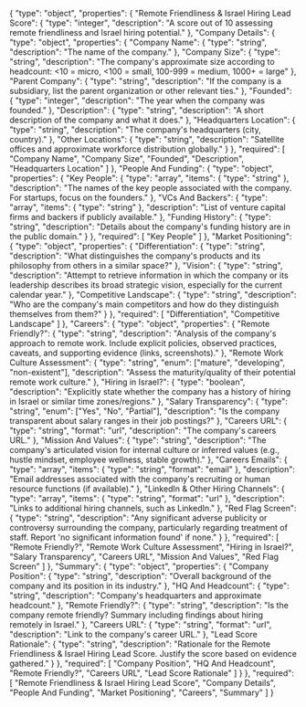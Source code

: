 {
  "type": "object",
  "properties": {
    "Remote Friendliness & Israel Hiring Lead Score": {
      "type": "integer",
      "description": "A score out of 10 assessing remote friendliness and Israel hiring potential."
    },
    "Company Details": {
      "type": "object",
      "properties": {
        "Company Name": {
          "type": "string",
          "description": "The name of the company."
        },
        "Company Size": {
          "type": "string",
          "description": "The company's approximate size according to headcount: <10 = micro, <100 = small, 100-999 = medium, 1000+ = large"
        },
        "Parent Company": {
          "type": "string",
          "description": "If the company is a subsidiary, list the parent organization or other relevant ties."
        },
        "Founded": {
          "type": "integer",
          "description": "The year when the company was founded."
        },
        "Description": {
          "type": "string",
          "description": "A short description of the company and what it does."
        },
        "Headquarters Location": {
          "type": "string",
          "description": "The company's headquarters (city, country)."
        },
        "Other Locations": {
          "type": "string",
          "description": "Satellite offices and approximate workforce distribution globally."
        }
      },
      "required": [
        "Company Name",
        "Company Size",
        "Founded",
        "Description",
        "Headquarters Location"
      ]
    },
    "People And Funding": {
      "type": "object",
      "properties": {
        "Key People": {
          "type": "array",
          "items": {
            "type": "string"
          },
          "description": "The names of the key people associated with the company. For startups, focus on the founders."
        },
        "VCs And Backers": {
          "type": "array",
          "items": {
            "type": "string"
          },
          "description": "List of venture capital firms and backers if publicly available."
        },
        "Funding History": {
          "type": "string",
          "description": "Details about the company's funding history are in the public domain."
        }
      },
      "required": [
        "Key People"
      ]
    },
    "Market Positioning": {
      "type": "object",
      "properties": {
        "Differentiation": {
          "type": "string",
          "description": "What distinguishes the company's products and its philosophy from others in a similar space?"
        },
        "Vision": {
          "type": "string",
          "description": "Attempt to retrieve information in which the company or its leadership describes its broad strategic vision, especially for the current calendar year."
        },
        "Competitive Landscape": {
          "type": "string",
          "description": "Who are the company's main competitors and how do they distinguish themselves from them?"
        }
      },
      "required": [
        "Differentiation",
        "Competitive Landscape"
      ]
    },
    "Careers": {
      "type": "object",
      "properties": {
        "Remote Friendly?": {
          "type": "string",
          "description": "Analysis of the company's approach to remote work. Include explicit policies, observed practices, caveats, and supporting evidence (links, screenshots)."
        },
        "Remote Work Culture Assessment": {
          "type": "string",
          "enum": ["mature", "developing", "non-existent"],
          "description": "Assess the maturity/quality of their potential remote work culture."
        },
        "Hiring in Israel?": {
          "type": "boolean",
          "description": "Explicitly state whether the company has a history of hiring in Israel or similar time zones/regions."
        },
        "Salary Transparency": {
          "type": "string",
          "enum": ["Yes", "No", "Partial"],
          "description": "Is the company transparent about salary ranges in their job postings?"
        },
        "Careers URL": {
          "type": "string",
          "format": "url",
          "description": "The company's careers URL."
        },
        "Mission And Values": {
          "type": "string",
          "description": "The company's articulated vision for internal culture or inferred values (e.g., hustle mindset, employee wellness, stable growth)."
        },
        "Careers Emails": {
          "type": "array",
          "items": {
            "type": "string",
            "format": "email"
          },
          "description": "Email addresses associated with the company's recruiting or human resource functions (if available)."
        },
        "LinkedIn & Other Hiring Channels": {
          "type": "array",
          "items": {
            "type": "string",
            "format": "url"
          },
          "description": "Links to additional hiring channels, such as LinkedIn."
        },
        "Red Flag Screen": {
          "type": "string",
          "description": "Any significant adverse publicity or controversy surrounding the company, particularly regarding treatment of staff. Report 'no significant information found' if none."
        }
      },
      "required": [
        "Remote Friendly?",
        "Remote Work Culture Assessment",
        "Hiring in Israel?",
        "Salary Transparency",
        "Careers URL",
        "Mission And Values",
        "Red Flag Screen"
      ]
    },
    "Summary": {
      "type": "object",
      "properties": {
        "Company Position": {
          "type": "string",
          "description": "Overall background of the company and its position in its industry."
        },
        "HQ And Headcount": {
          "type": "string",
          "description": "Company's headquarters and approximate headcount."
        },
        "Remote Friendly?": {
          "type": "string",
          "description": "Is the company remote friendly? Summary including findings about hiring remotely in Israel."
        },
        "Careers URL": {
          "type": "string",
          "format": "url",
          "description": "Link to the company's career URL."
        },
        "Lead Score Rationale": {
          "type": "string",
          "description": "Rationale for the Remote Friendliness & Israel Hiring Lead Score. Justify the score based on evidence gathered."
        }
      },
      "required": [
        "Company Position",
        "HQ And Headcount",
        "Remote Friendly?",
        "Careers URL",
        "Lead Score Rationale"
      ]
    }
  },
  "required": [
    "Remote Friendliness & Israel Hiring Lead Score",
    "Company Details",
    "People And Funding",
    "Market Positioning",
    "Careers",
    "Summary"
  ]
}